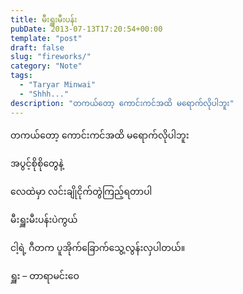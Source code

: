 ```yaml
---
title: မီးရှူးမီးပန်း
pubDate: 2013-07-13T17:20:54+00:00
template: "post"
draft: false
slug: "fireworks/"
category: "Note"
tags:
  - "Taryar Minwai"
  - "Shhh..."
description: "တကယ်တော့ ကောင်းကင်အထိ မရောက်လိုပါဘူး"
---
```


တကယ်တော့ ကောင်းကင်အထိ မရောက်လိုပါဘူး

အပွင့်စိုစိုတွေနဲ့

လေထဲမှာ လင်းချိုငိုက်တွဲကြည့်ရတာပါ

မီးရှူးမီးပန်းပဲကွယ်

ငါ့ရဲ့ ဂီတက ပူအိုက်ခြောက်သွေ့လွန်းလှပါတယ်။

ရှူး &#8211; တာရာမင်းဝေ
